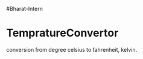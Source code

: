  #Bharat-Intern
<h1>TempratureConvertor</h1> 
conversion from degree celsius to fahrenheit, kelvin.
